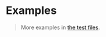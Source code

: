 # Examples

> More examples in [the test files](https://github.com/make-github-pseudonymous-again/js-type/tree/main/test/src).
